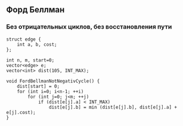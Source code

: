 ## Форд Беллман

### Без отрицательных циклов, без восстановления пути

```
struct edge {
	int a, b, cost;
};
 
int n, m, start=0;
vector<edge> e;
vector<int> dist(105, INT_MAX);
 
void FordBellmanNotNegativCycle() {
	dist[start] = 0;
	for (int i=0; i<n-1; ++i)
		for (int j=0; j<m; ++j)
			if (dist[e[j].a] < INT_MAX)
				dist[e[j].b] = min (dist[e[j].b], dist[e[j].a] + e[j].cost);
}
```